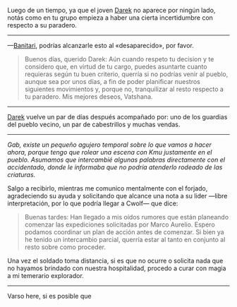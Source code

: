 Luego de un tiempo, ya que el joven [Darek](../../!EVENTOS/NPC´s/Darek.md) no aparece por ningún lado, notás como en tu grupo empieza a haber una cierta incertidumbre con respecto a su paradero.

---

—[Banitari](../../!EVENTOS/NPC´s/Banitari.md), podrías alcanzarle esto al «desaparecido», por favor.

>Buenos días, querido Darek:
>Aún cuando respeto tu decision y te considero que, en virtud de tu cargo, puedes asuntarte cuanto requieras según tu buen criterio, querría si no podrías venir al pueblo, aunque sea por unos días, a fin de poder planificar nuestros siguientes movimientos y, porque no, tranquilizar al resto respecto a tu paradero.
>Mis mejores deseos, Vatshana.  

---

[Darek](../../!EVENTOS/NPC´s/Darek.md) vuelve un par de días después acompañado por: uno de los guardias del pueblo vecino, un par de cabestrillos y muchas vendas.

---

_Gab, existe un pequeño agujero temporal sobre lo que vamos a hacer ahora, porque tengo que rolear una escena con Kmu justamente en el pueblo. Asumamos que intercambié algunas palabras directamente con el accidentado, donde le informaba que no podría atenderlo rodeado de las criaturas._

Salgo a recibirlo, mientras me comunico mentalmente con el forjado, agradeciendo su ayuda y solicitando que alcance una nota a su lider —libre interpretación, por lo que podría llegar a Cwolf— que dice:

> Buenas tardes: 
> Han llegado a mis oídos rumores que están planeando comenzar las expediciones solicitadas por Marco Aurelio. Espero podamos coordinar un plan de acción antes de comenzar. Si bien ya he tenido un intercambio parcial, querría estar al tanto en conjunto al resto sobre como proceder.

Una vez el soldado toma distancia, si es que no ocurre o solicita nada que no hayamos brindado con nuestra hospitalidad, procedo a curar con magia a mi temerario explorador.

---
Varso here, si es posible que 

